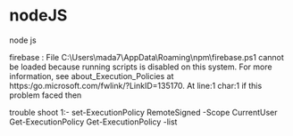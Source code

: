 # nodeJS
node js 

firebase : File C:\Users\mada7\AppData\Roaming\npm\firebase.ps1 cannot be loaded because running scripts is disabled on this system. For more information, see about_Execution_Policies at https:/go.microsoft.com/fwlink/?LinkID=135170. At line:1 char:1
if this problem faced then 

trouble shoot 1:- 
set-ExecutionPolicy RemoteSigned -Scope CurrentUser 
Get-ExecutionPolicy
Get-ExecutionPolicy -list
